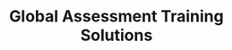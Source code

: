 ---
# LAYOUT DATA
layout: case_study
body-class: case-study gats
active: true
homepage: true
published: true
order: 1
# END LAYOUT DATA

title: Global Assessment Training Solutions

cs-class: gats

cs-preview:
  image: /assets/images/case-studies/gats-main/header1.png
  type: Responsive Wordpress Site
  client: "Global Assessment Training Solutions"
  description: "GATS is an assessment and continuing education training provider for professionals in various fields."

cs-header:
  header-image: /assets/images/case-studies/gats-main/header1.png
  client: "Global Assessment and Training Solutions"
  title: "GATS is an assessment and continuing education training provider for professionals in various fields."

cs-homepage:
  url: https://plus.google.com/b/107112526086138363748/photos/107112526086138363748/albums/6112465402301531937/6307629227475756658
  client: "Global Assessment Training Solutions"

---